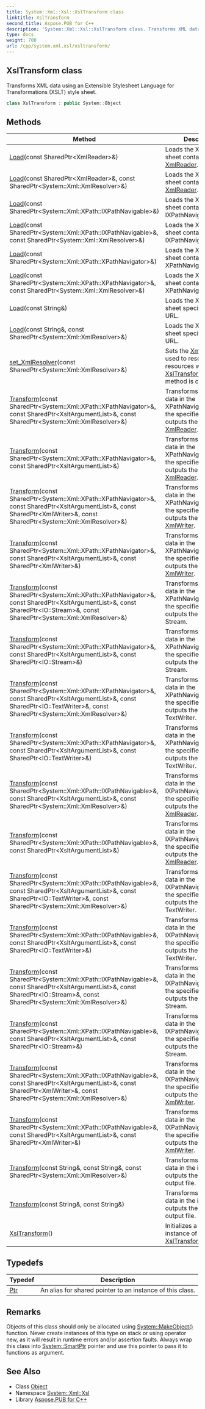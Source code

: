 ```yaml
---
title: System::Xml::Xsl::XslTransform class
linktitle: XslTransform
second_title: Aspose.PUB for C++
description: 'System::Xml::Xsl::XslTransform class. Transforms XML data using an Extensible Stylesheet Language for Transformations (XSLT) style sheet in C++.'
type: docs
weight: 700
url: /cpp/system.xml.xsl/xsltransform/
---
```

## XslTransform class


Transforms XML data using an Extensible Stylesheet Language for Transformations (XSLT) style sheet.

```cpp
class XslTransform : public System::Object
```

## Methods

| Method | Description |
| --- | --- |
| [Load](./load/)(const SharedPtr\<XmlReader\>\&) | Loads the XSLT style sheet contained in the [XmlReader](../../system.xml/xmlreader/). |
| [Load](./load/)(const SharedPtr\<XmlReader\>\&, const SharedPtr\<System::Xml::XmlResolver\>\&) | Loads the XSLT style sheet contained in the [XmlReader](../../system.xml/xmlreader/). |
| [Load](./load/)(const SharedPtr\<System::Xml::XPath::IXPathNavigable\>\&) | Loads the XSLT style sheet contained in the IXPathNavigable. |
| [Load](./load/)(const SharedPtr\<System::Xml::XPath::IXPathNavigable\>\&, const SharedPtr\<System::Xml::XmlResolver\>\&) | Loads the XSLT style sheet contained in the IXPathNavigable. |
| [Load](./load/)(const SharedPtr\<System::Xml::XPath::XPathNavigator\>\&) | Loads the XSLT style sheet contained in the XPathNavigator. |
| [Load](./load/)(const SharedPtr\<System::Xml::XPath::XPathNavigator\>\&, const SharedPtr\<System::Xml::XmlResolver\>\&) | Loads the XSLT style sheet contained in the XPathNavigator. |
| [Load](./load/)(const String\&) | Loads the XSLT style sheet specified by a URL. |
| [Load](./load/)(const String\&, const SharedPtr\<System::Xml::XmlResolver\>\&) | Loads the XSLT style sheet specified by a URL. |
| [set_XmlResolver](./set_xmlresolver/)(const SharedPtr\<System::Xml::XmlResolver\>\&) | Sets the [XmlResolver](../../system.xml/xmlresolver/) used to resolve external resources when the [XslTransform::Transform](./transform/) method is called. |
| [Transform](./transform/)(const SharedPtr\<System::Xml::XPath::XPathNavigator\>\&, const SharedPtr\<XsltArgumentList\>\&, const SharedPtr\<System::Xml::XmlResolver\>\&) | Transforms the XML data in the XPathNavigator using the specified **args** and outputs the result to an [XmlReader](../../system.xml/xmlreader/). |
| [Transform](./transform/)(const SharedPtr\<System::Xml::XPath::XPathNavigator\>\&, const SharedPtr\<XsltArgumentList\>\&) | Transforms the XML data in the XPathNavigator using the specified **args** and outputs the result to an [XmlReader](../../system.xml/xmlreader/). |
| [Transform](./transform/)(const SharedPtr\<System::Xml::XPath::XPathNavigator\>\&, const SharedPtr\<XsltArgumentList\>\&, const SharedPtr\<XmlWriter\>\&, const SharedPtr\<System::Xml::XmlResolver\>\&) | Transforms the XML data in the XPathNavigator using the specified args and outputs the result to an [XmlWriter](../../system.xml/xmlwriter/). |
| [Transform](./transform/)(const SharedPtr\<System::Xml::XPath::XPathNavigator\>\&, const SharedPtr\<XsltArgumentList\>\&, const SharedPtr\<XmlWriter\>\&) | Transforms the XML data in the XPathNavigator using the specified args and outputs the result to an [XmlWriter](../../system.xml/xmlwriter/). |
| [Transform](./transform/)(const SharedPtr\<System::Xml::XPath::XPathNavigator\>\&, const SharedPtr\<XsltArgumentList\>\&, const SharedPtr\<IO::Stream\>\&, const SharedPtr\<System::Xml::XmlResolver\>\&) | Transforms the XML data in the XPathNavigator using the specified **args** and outputs the result to a Stream. |
| [Transform](./transform/)(const SharedPtr\<System::Xml::XPath::XPathNavigator\>\&, const SharedPtr\<XsltArgumentList\>\&, const SharedPtr\<IO::Stream\>\&) | Transforms the XML data in the XPathNavigator using the specified **args** and outputs the result to a Stream. |
| [Transform](./transform/)(const SharedPtr\<System::Xml::XPath::XPathNavigator\>\&, const SharedPtr\<XsltArgumentList\>\&, const SharedPtr\<IO::TextWriter\>\&, const SharedPtr\<System::Xml::XmlResolver\>\&) | Transforms the XML data in the XPathNavigator using the specified **args** and outputs the result to a TextWriter. |
| [Transform](./transform/)(const SharedPtr\<System::Xml::XPath::XPathNavigator\>\&, const SharedPtr\<XsltArgumentList\>\&, const SharedPtr\<IO::TextWriter\>\&) | Transforms the XML data in the XPathNavigator using the specified **args** and outputs the result to a TextWriter. |
| [Transform](./transform/)(const SharedPtr\<System::Xml::XPath::IXPathNavigable\>\&, const SharedPtr\<XsltArgumentList\>\&, const SharedPtr\<System::Xml::XmlResolver\>\&) | Transforms the XML data in the IXPathNavigable using the specified **args** and outputs the result to an [XmlReader](../../system.xml/xmlreader/). |
| [Transform](./transform/)(const SharedPtr\<System::Xml::XPath::IXPathNavigable\>\&, const SharedPtr\<XsltArgumentList\>\&) | Transforms the XML data in the IXPathNavigable using the specified **args** and outputs the result to an [XmlReader](../../system.xml/xmlreader/). |
| [Transform](./transform/)(const SharedPtr\<System::Xml::XPath::IXPathNavigable\>\&, const SharedPtr\<XsltArgumentList\>\&, const SharedPtr\<IO::TextWriter\>\&, const SharedPtr\<System::Xml::XmlResolver\>\&) | Transforms the XML data in the IXPathNavigable using the specified **args** and outputs the result to a TextWriter. |
| [Transform](./transform/)(const SharedPtr\<System::Xml::XPath::IXPathNavigable\>\&, const SharedPtr\<XsltArgumentList\>\&, const SharedPtr\<IO::TextWriter\>\&) | Transforms the XML data in the IXPathNavigable using the specified **args** and outputs the result to a TextWriter. |
| [Transform](./transform/)(const SharedPtr\<System::Xml::XPath::IXPathNavigable\>\&, const SharedPtr\<XsltArgumentList\>\&, const SharedPtr\<IO::Stream\>\&, const SharedPtr\<System::Xml::XmlResolver\>\&) | Transforms the XML data in the IXPathNavigable using the specified **args** and outputs the result to a Stream. |
| [Transform](./transform/)(const SharedPtr\<System::Xml::XPath::IXPathNavigable\>\&, const SharedPtr\<XsltArgumentList\>\&, const SharedPtr\<IO::Stream\>\&) | Transforms the XML data in the IXPathNavigable using the specified **args** and outputs the result to a Stream. |
| [Transform](./transform/)(const SharedPtr\<System::Xml::XPath::IXPathNavigable\>\&, const SharedPtr\<XsltArgumentList\>\&, const SharedPtr\<XmlWriter\>\&, const SharedPtr\<System::Xml::XmlResolver\>\&) | Transforms the XML data in the IXPathNavigable using the specified **args** and outputs the result to an [XmlWriter](../../system.xml/xmlwriter/). |
| [Transform](./transform/)(const SharedPtr\<System::Xml::XPath::IXPathNavigable\>\&, const SharedPtr\<XsltArgumentList\>\&, const SharedPtr\<XmlWriter\>\&) | Transforms the XML data in the IXPathNavigable using the specified **args** and outputs the result to an [XmlWriter](../../system.xml/xmlwriter/). |
| [Transform](./transform/)(const String\&, const String\&, const SharedPtr\<System::Xml::XmlResolver\>\&) | Transforms the XML data in the input file and outputs the result to an output file. |
| [Transform](./transform/)(const String\&, const String\&) | Transforms the XML data in the input file and outputs the result to an output file. |
| [XslTransform](./xsltransform/)() | Initializes a new instance of the [XslTransform](./) class. |
## Typedefs

| Typedef | Description |
| --- | --- |
| [Ptr](./ptr/) | An alias for shared pointer to an instance of this class. |
## Remarks



Objects of this class should only be allocated using [System::MakeObject()](../../system/makeobject/) function. Never create instances of this type on stack or using operator new, as it will result in runtime errors and/or assertion faults. Always wrap this class into [System::SmartPtr](../../system/smartptr/) pointer and use this pointer to pass it to functions as argument. 

## See Also

* Class [Object](../../system/object/)
* Namespace [System::Xml::Xsl](../)
* Library [Aspose.PUB for C++](../../)
